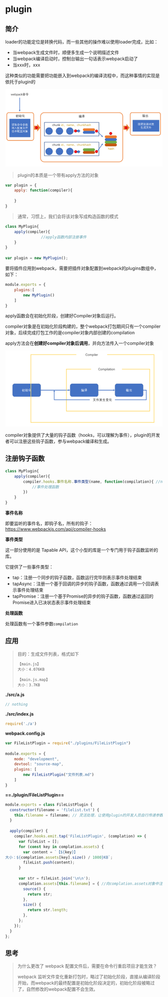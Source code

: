 # plugin

## 简介

loader的功能定位是转换代码，而一些其他的操作难以使用loader完成，比如：

- 当webpack生成文件时，顺便多生成一个说明描述文件
- 当webpack编译启动时，控制台输出一句话表示webpack启动了
- 当xxx时，xxx

这种类似的功能需要把功能嵌入到webpack的编译流程中，而这种事情的实现是依托于plugin的

![](assets/28.png)

> plugin的本质是一个带有apply方法的对象

```js
var plugin = {
    apply: function(compiler){
        
    }
}
```

> 通常，习惯上，我们会将该对象写成构造函数的模式

```js
class MyPlugin{
    apply(compiler){
				//apply函数内部注册事件
    }
}

var plugin = new MyPlugin();
```

要将插件应用到webpack，需要把插件对象配置到webpack的plugins数组中，如下：

```js
module.exports = {
    plugins:[
        new MyPlugin()
    ]
}
```

apply函数会在初始化阶段，创建好Compiler对象后运行。

compiler对象是在初始化阶段构建的，整个webpack打包期间只有一个compiler对象，后续完成打包工作的是compiler对象内部创建的compilation

apply方法会在**创建好compiler对象后调用**，并向方法传入一个compiler对象

![](assets/29.png)

compiler对象提供了大量的钩子函数（hooks，可以理解为事件），plugin的开发者可以注册这些钩子函数，参与webpack编译和生成。

## 注册钩子函数

```js
class MyPlugin{
    apply(compiler){
        compiler.hooks.事件名称.事件类型(name, function(compilation){ //name通常写为名 'MyPlugin'
            //事件处理函数
        })
    }
}
```

**事件名称**

即要监听的事件名，即钩子名，所有的钩子：https://www.webpackjs.com/api/compiler-hooks

**事件类型**

这一部分使用的是 Tapable API，这个小型的库是一个专门用于钩子函数监听的库。

它提供了一些事件类型：

- tap：注册一个同步的钩子函数，函数运行完毕则表示事件处理结束
- tapAsync：注册一个基于回调的异步的钩子函数，函数通过调用一个回调表示事件处理结束
- tapPromise：注册一个基于Promise的异步的钩子函数，函数通过返回的Promise进入已决状态表示事件处理结束

**处理函数**

处理函数有一个事件参数```compilation```

## 应用

> 目的：生成文件列表，格式如下
>
> ```markdown
> 【main.js】
> 大小：4.076KB
> 
> 【main.js.map】
> 大小：3.7KB
> ```

**./src/a.js**

```js
// nothing
```

**./src/index.js**

```js
require('./a')
```

**webpack.config.js**

```js
var FileListPlugin = require("./plugins/FileListPlugin")

module.exports = {
    mode: "development",
    devtool: "source-map",
    plugins: [
        new FileListPlugin("文件列表.md")
    ]
}
```

**==./plugin/FileListPlugin==**

```js
module.exports = class FileListPlugin {
  constructor(filename = 'filelist.txt') {
    this.filename = filename; // 灵活处理，让使用plugin的开发人员自行传递参数
  }

  apply(compiler) {
    compiler.hooks.emit.tap('FileListPlugin', (complation) => {
      var fileList = [];
      for (const key in complation.assets) {
        var content = `【${key}】
大小：${complation.assets[key].size() / 1000}KB`;
        fileList.push(content);
      }

      var str = fileList.join('\n\n');
      complation.assets[this.filename] = { //向complation.assets对象中注入一个新的属性，供后续生成文件
        source() {
          return str;
        },
        size() {
          return str.length;
        },
      };
    });
  }
};
```



## 思考

> 为什么更改了 webpack 配置文件后，需要在命令行重启项目才能生效？
>
> webpack 监听文件变化重新打包时，略过了初始化阶段，直接从编译阶段开始，而webpack的最终配置是初始化阶段决定的，初始化阶段被略过了，自然修改的webpack配置不会生效。